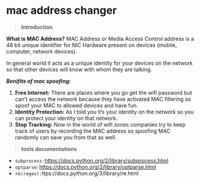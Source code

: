# mac address changer
>**Introduction**
 
**What is MAC Address?** MAC Address or Media Access Control address is a 48 bit unique identifier for NIC Hardware present on devices (mobile, computer, network devices).

In general world it acts as a unique identity for your devices on the network so that other devices will know with whom they are talking.

_**Benifits of mac spoofing:**_
1. **Free Internet:** There are places where you go get the wifi password but can’t access the network because they have activated MAC filtering so spoof your MAC to allowed devices and have fun.
2. **Identity Protection:** As I told you it’s your identity on the network so you can protect your identity on that network.
3. **Stop Tracking:** Now in the world of wifi zones companies try to keep track of users by recording the MAC address so spoofing MAC randomly can save you from that as well.

>**tools documentations**
* `subprocess:`https://docs.python.org/2/library/subprocess.html
* `optparse:`https://docs.python.org/2/library/optparse.html
* `re(regex):`ttps://docs.python.org/3/library/re.html

